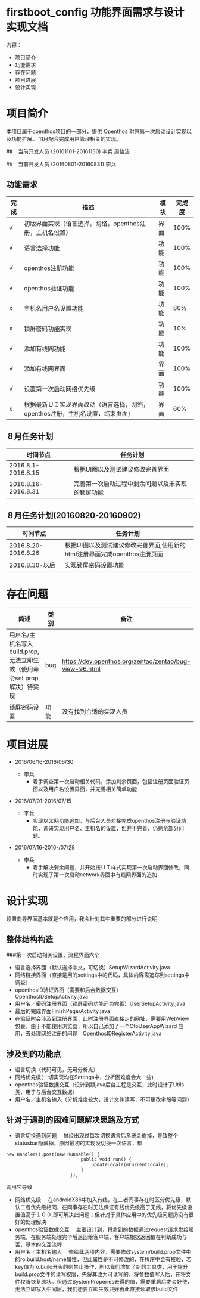 # firstboot_config 功能界面需求与设计实现文档
内容：

- 项目简介
- 功能需求
- 存在问题
- 项目进展
- 设计实现

# 项目简介

本项目属于openthos项目的一部分，提供 [Openthos](https://github.com/openthos/openthos/wiki) 对原第一次启动设计实现以及功能扩展。
11月配合完成用户管理相关的实现。

##　当前开发人员 (20161101-20161130)
李兵 周怡洁

##　当前开发人员 (20160801-20160831)
李兵

## 功能需求

|完成|描述|模块|完成度|
|---|---|---|---|
|√| 初版界面实现（语言选择，网络，openthos注册，主机名设置）|界面|100%|
|√| 语言选择功能|功能|100%|
|√| openthos注册功能|功能|100%|
|√| openthos验证功能|功能|100%|
|x| 主机名用户名设置功能|功能|80%|
|x| 锁屏密码功能实现|功能|10%|
|√| 添加有线网功能|功能|100%|
|√| 添加有线网界面|界面|100%|
|√| 设置第一次启动网络优先级|功能|100%|
|x| 根据最新ＵＩ实现界面改动（语言选择，网络，openthos注册，主机名设置，结束页面）|界面|60%|

## ８月任务计划

|时间节点|任务计划|
|---|---|
|2016.8.1-2016.8.15|根据UI图以及测试建议修改完善界面|
|2016.8.16-2016.8.31|完善第一次启动过程中剩余问题以及未实现的锁屏功能|

## ８月任务计划(20160820-20160902)

|时间节点|任务计划|
|---|---|
|2016.8.20-2016.8.26|根据UI图以及测试建议修改完善界面,使用新的html注册界面完成openthos注册页面|
|2016.8.30-以后|实现锁屏密码设置功能|

# 存在问题

| 简述 | 类别 | 备注
|---|---|---|
|用户名/主机名写入build.prop,无法立即生效（使用命令set prop 解决）待实现|bug|https://dev.openthos.org/zentao/zentao/bug-view-96.html|
|锁屏密码设置|功能|没有找到合适的实现人员|

# 项目进展

- 2016/06/16-2016/06/30
  * 李兵
    * 着手调查第一次启动相关代码，添加剩余页面，包括注册页面验证页面以及用户名设置界面，并完善相关简单功能

- 2016/07/01-2016/07/15
  * 李兵
    * 实现以太网功能追加，与后台人员对接完成openthos注册与验证功能，调研实现用户名、主机名的设置，但并不完善，仍剩余部分问题。
 
- 2016/07/16-2016-/07/28
  * 李兵
    * 着手解决剩余问题，并开始按ＵＩ样式实现第一次启动界面修改，同时实现了第一次启动network界面中有线网界面的追加

# 设计实现

设置向导界面基本就是个应用，我会针对其中重要的部分进行说明

## 整体结构构造
###第一次启动相关设置，流程界面六个
- 语言选择界面（默认选择中文，可切换）SetupWizardActivity.java 
- 网络链接界面（直接是用的settings中的代码，具体内容需追踪到settings中调查）
- openthosID验证界面（需要和后台数据交互）OpenthosIDSetupActivity.java
- 用户名／密码注册界面（锁屏密码功能还为完善）UserSetupActivity.java
- 最后的完成界面FinishPagerActivity.java
- 在验证时会涉及到注册界面，此时注册界面直接走的网址，需要用WebView包裹，由于不能使用浏览器，所以自己添加了一个OtoUserAppWizard 应用，去处理网络注册的问题　OpenthosIDRegisterActivity.java

## 涉及到的功能点
- 语言切换（代码可见，无可分析点）
- 网络优先级(一切实现均在Settings中，分析困难度会大一些)
- openthos验证数据交互（设计到跟java后台工程是交互，此时设计了Utils类，用于与后台交互数据）
- 用户名／主机名输入（分析难度较大，设计文件读写，不可更改字段等问题）



## 针对于遇到的困难问题解决思路及方式
- 语言切换遇到问题
　曾经出现过每次切换语言后系统会崩掉，导致整个statusbar隐藏掉，原因最初的实现没切换一次语言，都
```
new Handler().post(new Runnable() {
                            public void run() {
                                updateLocale(mCurrentLocale);
                            }
                        });
 ```
 调用它导致
- 网络优先级
　在androidX86中加入有线，在二者同事存在时区分优先级，默认二者优先级相同，在同事存在时无法保证有线优先级高于无线，将优先级设置值高于１００,即可解决此问题；但针对于具体应用中的优先级问题扔没有很好的处理解决
- openthos验证数据交互
　主要设计到，将拿到的数据通过request请求发给服务端，在服务端处理完毕后返回给客户端，客户端根据返回值在判断成功与否，基本的交互流程
- 用户名／主机名输入
　修给此两项内容，需要修改system/build.prop文件中的ro.build.host/name属性，但此属性是不可修改的，在程序中会有校验，若key值为ro.build开头的则禁止操作，所以我们增加了新的工具类，用于提升build.prop文件的读写权限，先将其改为可读写的，将参数值写入后，在将文件权限恢复原状。但通过SystemProperies去得的值，需要重启后才会好使，无法立即写入中间层，我们想要立即生效只好再此直接读取该build文件


